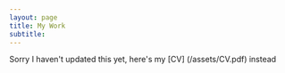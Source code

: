 ```yaml
---
layout: page
title: My Work
subtitle: 
---
```


Sorry I haven't updated this yet, here's my [CV] (/assets/CV.pdf) instead
